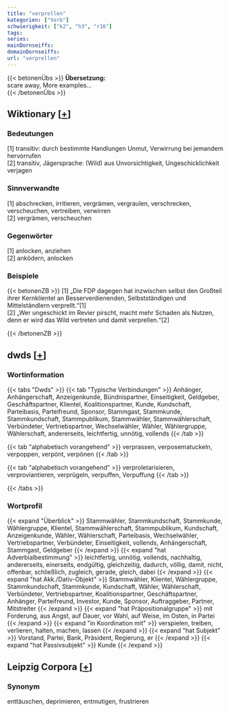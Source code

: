 ```yaml
---
title: "verprellen"
kategorien: ["Verb"]
schwierigkeit: ["k2", "h3", "r16"]
tags:
series:
mainDornseiffs:
domainDornseiffs:
url: "verprellen"
---
```


{{< betonenÜbs >}}
**Übersetzung:**  
scare away, More examples...  
{{< /betonenÜbs >}}

## Wiktionary [[+](https://de.wiktionary.org/wiki/verprellen)]

### Bedeutungen
[1] transitiv: durch bestimmte Handlungen Unmut, Verwirrung bei jemandem hervorrufen  
[2] transitiv, Jägersprache: (Wild) aus Unvorsichtigkeit, Ungeschicklichkeit verjagen  

### Sinnverwandte
[1] abschrecken, irritieren, vergrämen, vergraulen, verschrecken, verscheuchen, vertreiben, verwirren  
[2] vergrämen, verscheuchen  

### Gegenwörter
[1] anlocken, anziehen  
[2] anködern, anlocken  

### Beispiele
{{< betonenZB >}}
[1] „Die FDP dagegen hat inzwischen selbst den Großteil ihrer Kernklientel an Besserverdienenden, Selbstständigen und Mittelständlern verprellt.“[1]  
[2] „Wer ungeschickt im Revier pirscht, macht mehr Schaden als Nutzen, denn er wird das Wild vertreten und damit verprellen.“[2]  

{{< /betonenZB >}}


## dwds [[+](https://www.dwds.de/wb/verprellen)]

### Wortinformation
{{< tabs "Dwds" >}}
{{< tab "Typische Verbindungen" >}}
Anhänger, Anhängerschaft, Anzeigenkunde, Bündnispartner, Einseitigkeit, Geldgeber, Geschäftspartner, Klientel, Koalitionspartner, Kunde, Kundschaft, Parteibasis, Parteifreund, Sponsor, Stammgast, Stammkunde, Stammkundschaft, Stammpublikum, Stammwähler, Stammwählerschaft, Verbündeter, Vertriebspartner, Wechselwähler, Wähler, Wählergruppe, Wählerschaft, andererseits, leichtfertig, unnötig, vollends
{{< /tab >}}

{{< tab "alphabetisch vorangehend" >}}
verprassen, verposematuckeln, verpoppen, verpönt, verpönen
{{< /tab >}}

{{< tab "alphabetisch vorangehend" >}}
verproletarisieren, verproviantieren, verprügeln, verpuffen, Verpuffung
{{< /tab >}}

{{< /tabs >}}

### Wortprofil
{{< expand "Überblick" >}} Stammwähler, Stammkundschaft, Stammkunde, Wählergruppe, Klientel, Stammwählerschaft, Stammpublikum, Kundschaft, Anzeigenkunde, Wähler, Wählerschaft, Parteibasis, Wechselwähler, Vertriebspartner, Verbündeter, Einseitigkeit, vollends, Anhängerschaft, Stammgast, Geldgeber {{< /expand >}}
{{< expand "hat Adverbialbestimmung" >}} leichtfertig, unnötig, vollends, nachhaltig, andererseits, einerseits, endgültig, gleichzeitig, dadurch, völlig, damit, nicht, offenbar, schließlich, zugleich, gerade, gleich, dabei {{< /expand >}}
{{< expand "hat Akk./Dativ-Objekt" >}} Stammwähler, Klientel, Wählergruppe, Stammkundschaft, Stammkunde, Kundschaft, Wähler, Wählerschaft, Verbündeter, Vertriebspartner, Koalitionspartner, Geschäftspartner, Anhänger, Parteifreund, Investor, Kunde, Sponsor, Auftraggeber, Partner, Mitstreiter {{< /expand >}}
{{< expand "hat Präpositionalgruppe" >}} mit Forderung, aus Angst, auf Dauer, vor Wahl, auf Weise, im Osten, in Partei {{< /expand >}}
{{< expand "in Koordination mit" >}} verspielen, treiben, verlieren, halten, machen, lassen {{< /expand >}}
{{< expand "hat Subjekt" >}} Vorstand, Partei, Bank, Präsident, Regierung, er {{< /expand >}}
{{< expand "hat Passivsubjekt" >}} Kunde {{< /expand >}}

## Leipzig Corpora [[+](https://corpora.uni-leipzig.de/en/res?word=verprellen&corpusId=deu_newscrawl-public_2018)]


### Synonym
enttäuschen, deprimieren, entmutigen, frustrieren

